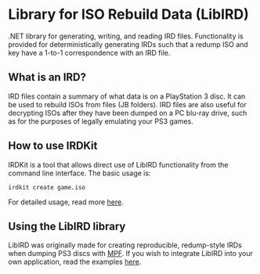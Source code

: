 # Library for ISO Rebuild Data (LibIRD)

.NET library for generating, writing, and reading IRD files. Functionality is provided for deterministically generating IRDs such that a redump ISO and key have a 1-to-1 correspondence with an IRD file.

## What is an IRD?

IRD files contain a summary of what data is on a PlayStation 3 disc. It can be used to rebuild ISOs from files (JB folders). IRD files are also useful for decrypting ISOs after they have been dumped on a PC blu-ray drive, such as for the purposes of legally emulating your PS3 games.

## How to use IRDKit

IRDKit is a tool that allows direct use of LibIRD functionality from the command line interface. The basic usage is:
```
irdkit create game.iso
```
For detailed usage, read more [here](IRDKit/README.MD).

## Using the LibIRD library

LibIRD was originally made for creating reproducible, redump-style IRDs when dumping PS3 discs with [MPF](https://github.com/SabreTools/MPF). If you wish to integrate LibIRD into your own application, read the examples [here](LibIRD/README.MD).
